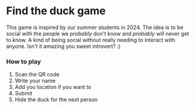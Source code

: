 # Find the duck game

This game is inspired by our summer students in 2024. The idea is to be social with the people we *probably* don't know and *probably* will never get to know. A kind of being social without really needing to interact with anyone. Isn't it amazing you sweet introvert? :)

### How to play
1. Scan the QR code
2. Write your name
3. Add you location if you want to
4. Submit
5. Hide the duck for the next person
